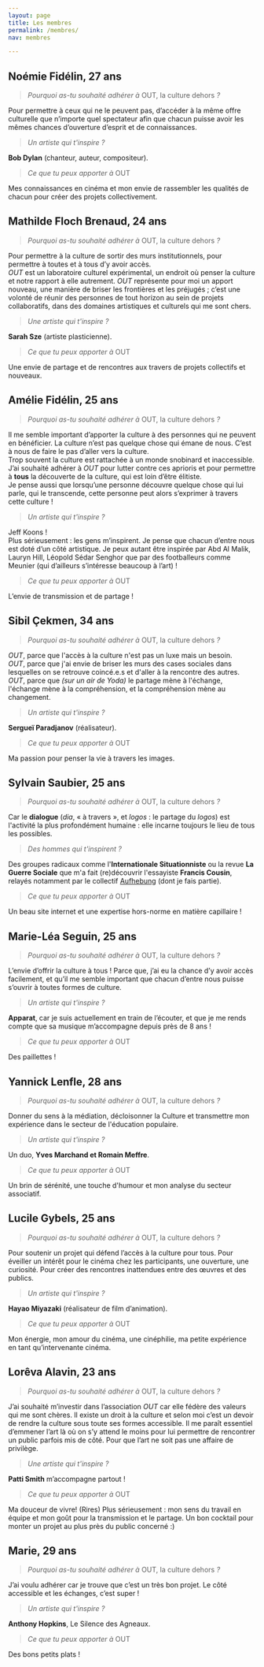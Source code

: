 ```yaml
---
layout: page
title: Les membres
permalink: /membres/
nav: membres

---
```


## Noémie Fidélin, 27 ans

<div id="photo-membre" class="noemie"></div>

> *Pourquoi as-tu souhaité adhérer à* OUT, la culture dehors *?*

Pour permettre à ceux qui ne le peuvent pas, d’accéder à la même offre culturelle que n’importe quel spectateur afin que chacun puisse avoir les mêmes chances d’ouverture d’esprit et de connaissances.

> *Un artiste qui t'inspire ?*

**Bob Dylan** (chanteur, auteur, compositeur).

> *Ce que tu peux apporter à* OUT

Mes connaissances en cinéma et mon envie de rassembler les qualités de chacun pour créer des projets collectivement.

## Mathilde Floch Brenaud, 24 ans

<div id="photo-membre" class="mathilde"></div>

> *Pourquoi as-tu souhaité adhérer à* OUT, la culture dehors *?*

Pour permettre à la culture de sortir des murs institutionnels, pour permettre à toutes et à tous d’y avoir accès.    
*OUT* est un laboratoire culturel expérimental, un endroit où penser la culture et notre rapport à elle autrement. *OUT* représente pour moi un apport nouveau, une manière de briser les frontières et les préjugés ; c’est une volonté de réunir des personnes de tout horizon au sein de projets collaboratifs, dans des domaines artistiques et culturels qui me sont chers.

> *Une artiste qui t'inspire ?*

**Sarah Sze** (artiste plasticienne).

> *Ce que tu peux apporter à* OUT

Une envie de partage et de rencontres aux travers de projets collectifs et nouveaux.

## Amélie Fidélin, 25 ans

<div id="photo-membre" class="amelie"></div>

> *Pourquoi as-tu souhaité adhérer à* OUT, la culture dehors *?*

<!-- TEXTE COMPLET 
Il me semble important d’apporter la culture à des personnes qui ne peuvent en bénéficier. La culture n’est pas quelque chose qui émane de nous. C’est à nous de faire le pas d’aller vers la culture. Certains pensent être des « non cultivés » alors que tous les jours ils l’utilisent à travers leur portable, leur télévision et autres gadgets… Trop souvent la culture est rattachée à un monde snobinard et inaccessible pour la plupart des gens. Trop souvent la culture est hiérarchisée par classe sociale. J’ai souhaité adhérer à *OUT* pour lutter contre ces aprioris et pour permettre à TOUT type de population la découverte de la culture qui est loin d’être élitiste comme tout le monde le pense.  Il suffit juste d’adapter la culture à la population concernée ! 
Je pense aussi que lorsqu’une personne découvre Son type de culture, quelque chose qui lui parle, qui le transcende cette personne peut alors s’exprimer à travers cette culture ! 
-->

Il me semble important d’apporter la culture à des personnes qui ne peuvent en bénéficier. La culture n’est pas quelque chose qui émane de nous. C’est à nous de faire le pas d’aller vers la culture.  
Trop souvent la culture est rattachée à un monde snobinard et inaccessible. J’ai souhaité adhérer à *OUT* pour lutter contre ces aprioris et pour permettre à **tous** la découverte de la culture, qui est loin d’être élitiste.  
Je pense aussi que lorsqu’une personne découvre quelque chose qui lui parle, qui le transcende, cette personne peut alors s’exprimer à travers cette culture ! 

> *Un artiste qui t'inspire ?*

<!-- TEXTE COMPLET
Malgré tous ce que je viens de dire dans la troisième question je n’ai pas d’artiste en particulier, je vais pas me l’a pété en disant Jeff Koons :p. Avec plus de sérieux, les gens m’inspirent. Je pense que chacun d’entre nous est doté d’un coté artistique même si on ne le sait pas vraiment.. Et je peux autant être inspirée par Abd Al Malik, Lauryn Hill, Léopold Sédar Senghor que par des footballeurs genre Meunier quoi (qui d’ailleurs s’intéresse grave à l’art ^^) !  Je sais pas si ça aide m’enfin…
-->
Jeff Koons !  
Plus sérieusement : les gens m’inspirent. Je pense que chacun d’entre nous est doté d’un côté artistique. Je peux autant être inspirée par Abd Al Malik, Lauryn Hill, Léopold Sédar Senghor que par des footballeurs comme Meunier (qui d’ailleurs s’intéresse beaucoup à l’art) !

> *Ce que tu peux apporter à* OUT

<!-- TEXTE COMPLET TROP LONG + TROP NIAIS
L’amour et la bonté :p Très bonne question !! Difficile d’y répondre car cela demande un effort d’égocentrisme accouplé au narcissisme et saupoudré d’une certaine connaissance de soi ^^ 
Autant vous dire « *I’m screwed !* »  
Je vais faire un effort... Il y a un truc qui me rend malade sur cette Terre : c'est l’injustice, les classes sociales et le trouuuu énorme entre les classes sociales. On essaie de nous faire croire que si les délinquants le sont c’est parce qu’ils ne savent pas faire autre chose et qu’ils viennent tous de quartier donc ils sont déterminés à devenir délinquants. Les personnes trop lourdement handicapées ne peuvent faire rien d’autres que d’être bourrés de médocs et je ne parle même pas des malades psychotiques...  
Tous ces individus sont *comme nous* alors je ne vois pas pourquoi en plus de leur situation de handicap et de leur difficulté à vivre dans notre société ils n’auraient pas le droit à la culture.  
Voilà ce que je pourrai apporter à l’association :  l’envie de transmission et de partage !! \ »
-->

L’envie de transmission et de partage !

## Sibil Çekmen, 34 ans

<div id="photo-membre" class="sibil"></div>

> *Pourquoi as-tu souhaité adhérer à* OUT, la culture dehors *?*

*OUT*, parce que l'accès à la culture n'est pas un luxe mais un besoin.   
*OUT*, parce que j'ai envie de briser les murs des cases sociales dans lesquelles on se retrouve coincé.e.s et d'aller à la rencontre des autres.  
*OUT*, parce que *(sur un air de Yoda)* le partage mène à l'échange, l'échange mène à la compréhension, et la compréhension mène au changement.

> *Un artiste qui t'inspire ?*  

**Sergueï Paradjanov** (réalisateur).

> *Ce que tu peux apporter à* OUT

Ma passion pour penser la vie à travers les images.

## Sylvain Saubier, 25 ans

<div id="photo-membre" class="sylvain"></div>

> *Pourquoi as-tu souhaité adhérer à* OUT, la culture dehors *?*

Car le **dialogue** (*dia*, « à travers », et *logos* : le partage du *logos*) est l'activité la plus profondément humaine : elle incarne toujours le lieu de tous les possibles.

> *Des hommes qui t'inspirent ?*  

Des groupes radicaux comme l'**Internationale Situationniste** ou la revue **La Guerre Sociale** que m'a fait (re)découvrir l'essayiste **Francis Cousin**, relayés notamment par le collectif [Aufhebung](//aufhebung.fr) (dont je fais partie).

> *Ce que tu peux apporter à* OUT

Un beau site internet et une expertise hors-norme en matière capillaire&nbsp;!

## Marie-Léa Seguin, 25 ans

<div id="photo-membre" class="marielea"></div>

> *Pourquoi as-tu souhaité adhérer à* OUT, la culture dehors *?*

L’envie d’offrir la culture à tous !  Parce que, j’ai eu la chance d’y avoir accès facilement, et qu’il me semble important que chacun d’entre nous puisse s’ouvrir à toutes formes de culture.

> *Un artiste qui t'inspire ?*  

**Apparat**, car je suis actuellement en train de l’écouter, et que je me rends compte que sa musique m’accompagne depuis près de 8 ans !

> *Ce que tu peux apporter à* OUT

Des paillettes !

## Yannick Lenfle, 28 ans

<div id="photo-membre" class="yannick"></div>

> *Pourquoi as-tu souhaité adhérer à* OUT, la culture dehors *?*

Donner du sens à la médiation, décloisonner la Culture et transmettre mon expérience dans le secteur de l'éducation populaire. 

> *Un artiste qui t'inspire ?*  

Un duo, **Yves Marchand et Romain Meffre**.

> *Ce que tu peux apporter à* OUT

Un brin de sérénité, une touche d'humour et mon analyse du secteur associatif.

## Lucile Gybels, 25 ans

<!--
<div id="photo-membre" class="lucile"></div>
-->

> *Pourquoi as-tu souhaité adhérer à* OUT, la culture dehors *?*

Pour soutenir un projet qui défend l’accès à la culture pour tous. Pour éveiller un intérêt pour le cinéma chez les participants, une ouverture, une curiosité. Pour créer des rencontres inattendues entre des œuvres et des publics.

> *Un artiste qui t'inspire ?*

**Hayao Miyazaki** (réalisateur de film d’animation).

> *Ce que tu peux apporter à* OUT

Mon énergie, mon amour du cinéma, une cinéphilie, ma petite expérience en tant qu’intervenante cinéma.

## Lorêva Alavin, 23 ans

<!--
<div id="photo-membre" class="loreva"></div>
-->

> *Pourquoi as-tu souhaité adhérer à* OUT, la culture dehors *?*

J’ai souhaité m’investir dans l’association *OUT* car elle fédère des valeurs qui me sont chères. Il existe un droit à la culture et selon moi c’est un devoir de rendre la culture sous toute ses formes accessible. Il me paraît essentiel d’emmener l’art là où on s’y attend le moins pour lui permettre de rencontrer un public parfois mis de côté. Pour que l’art ne soit pas une affaire de privilège.

> *Une artiste qui t'inspire ?*

**Patti Smith** m’accompagne partout !

> *Ce que tu peux apporter à* OUT

Ma douceur de vivre! (Rires) Plus sérieusement : mon sens du travail en équipe et mon goût pour la transmission et le partage. Un bon cocktail pour monter un projet au plus près du public concerné :) 

## Marie, 29 ans

<!--
<div id="photo-membre" class="loreva"></div>
-->

> *Pourquoi as-tu souhaité adhérer à* OUT, la culture dehors *?*

J’ai voulu adhérer car je trouve que c’est un très bon projet. Le côté accessible et les échanges, c’est super !

> *Un artiste qui t'inspire ?*

**Anthony Hopkins**, Le Silence des Agneaux.

> *Ce que tu peux apporter à* OUT

Des bons petits plats !
